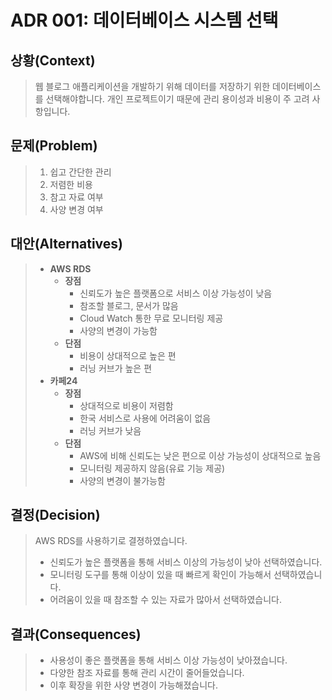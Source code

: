 # ADR 001: 데이터베이스 시스템 선택

## 상황(Context)
> 웹 블로그 애플리케이션을 개발하기 위해 데이터를 저장하기 위한 데이터베이스를 선택해야합니다.
> 개인 프로젝트이기 때문에 관리 용이성과 비용이 주 고려 사항입니다.

## 문제(Problem)
> 1. 쉽고 간단한 관리
> 2. 저렴한 비용
> 3. 참고 자료 여부
> 4. 사양 변경 여부

## 대안(Alternatives)
> + **AWS RDS**
>   + **장점**
>     + 신뢰도가 높은 플랫폼으로 서비스 이상 가능성이 낮음
>     + 참조할 블로그, 문서가 많음
>     + Cloud Watch 통한 무료 모니터링 제공
>     + 사양의 변경이 가능함
>   + **단점**
>     + 비용이 상대적으로 높은 편
>     + 러닝 커브가 높은 편
> + **카페24**
>   + **장점**
>     + 상대적으로 비용이 저렴함
>     + 한국 서비스로 사용에 어려움이 없음
>     + 러닝 커브가 낮음
>   + **단점**
>     + AWS에 비해 신뢰도는 낮은 편으로 이상 가능성이 상대적으로 높음
>     + 모니터링 제공하지 않음(유료 기능 제공)
>     + 사양의 변경이 불가능함

## 결정(Decision)
> AWS RDS를 사용하기로 결졍하였습니다.
> + 신뢰도가 높은 플랫폼을 통해 서비스 이상의 가능성이 낮아 선택하였습니다.
> + 모니터링 도구를 통해 이상이 있을 때 빠르게 확인이 가능해서 선택하였습니다.
> + 어려움이 있을 때 참조할 수 있는 자료가 많아서 선택하였습니다.

## 결과(Consequences)
> + 사용성이 좋은 플랫폼을 통해 서비스 이상 가능성이 낮아졌습니다.
> + 다양한 참조 자료를 통해 관리 시간이 줄어들었습니다.
> + 이후 확장을 위한 사양 변경이 가능해졌습니다.
